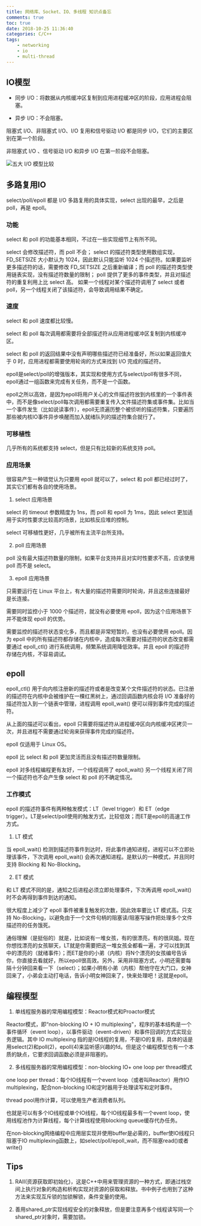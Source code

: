 ```yaml
---
title: 网络库、Socket、IO、多线程 知识点备忘
comments: true
toc: true
date: 2018-10-25 11:36:40
categories: C/C++
tags: 
    - networking
    - io
    - multi-thread
---
```


## IO模型

- 同步 I/O：将数据从内核缓冲区复制到应用进程缓冲区的阶段，应用进程会阻塞。

- 异步 I/O：不会阻塞。

阻塞式 I/O、非阻塞式 I/O、I/O 复用和信号驱动 I/O 都是同步 I/O，它们的主要区别在第一个阶段。

非阻塞式 I/O 、信号驱动 I/O 和异步 I/O 在第一阶段不会阻塞。

![五大 I/O 模型比较](http://osxg0gzju.bkt.clouddn.com/%E4%BA%94%E5%A4%A7%20IO%20%E6%A8%A1%E5%9E%8B%E6%AF%94%E8%BE%83.png)

## 多路复用IO

select/poll/epoll 都是 I/O 多路复用的具体实现，select 出现的最早，之后是 poll，再是 epoll。

### 功能

select 和 poll 的功能基本相同，不过在一些实现细节上有所不同。

select 会修改描述符，而 poll 不会；
select 的描述符类型使用数组实现，FD_SETSIZE 大小默认为 1024，因此默认只能监听 1024 个描述符。如果要监听更多描述符的话，需要修改 FD_SETSIZE 之后重新编译；而 poll 的描述符类型使用链表实现，没有描述符数量的限制；
poll 提供了更多的事件类型，并且对描述符的重复利用上比 select 高。
如果一个线程对某个描述符调用了 select 或者 poll，另一个线程关闭了该描述符，会导致调用结果不确定。

### 速度

select 和 poll 速度都比较慢。

select 和 poll 每次调用都需要将全部描述符从应用进程缓冲区复制到内核缓冲区。

select 和 poll 的返回结果中没有声明哪些描述符已经准备好，所以如果返回值大于 0 时，应用进程都需要使用轮询的方式来找到 I/O 完成的描述符。

epoll是select/poll的增强版本，其实现和使用方式与select/poll有很多不同，epoll通过一组函数来完成有关任务，而不是一个函数。

epoll之所以高效，是因为epoll将用户关心的文件描述符放到内核里的一个事件表中，而不是像select/poll每次调用都需要重复传入文件描述符集或事件集。比如当一个事件发生（比如说读事件），epoll无须遍历整个被侦听的描述符集，只要遍历那些被内核IO事件异步唤醒而加入就绪队列的描述符集合就行了。

### 可移植性

几乎所有的系统都支持 select，但是只有比较新的系统支持 poll。

### 应用场景

很容易产生一种错觉认为只要用 epoll 就可以了，select 和 poll 都已经过时了，其实它们都有各自的使用场景。

1. select 应用场景

select 的 timeout 参数精度为 1ns，而 poll 和 epoll 为 1ms，因此 select 更加适用于实时性要求比较高的场景，比如核反应堆的控制。

select 可移植性更好，几乎被所有主流平台所支持。

2. poll 应用场景

poll 没有最大描述符数量的限制，如果平台支持并且对实时性要求不高，应该使用 poll 而不是 select。

3. epoll 应用场景

只需要运行在 Linux 平台上，有大量的描述符需要同时轮询，并且这些连接最好是长连接。

需要同时监控小于 1000 个描述符，就没有必要使用 epoll，因为这个应用场景下并不能体现 epoll 的优势。

需要监控的描述符状态变化多，而且都是非常短暂的，也没有必要使用 epoll。因为 epoll 中的所有描述符都存储在内核中，造成每次需要对描述符的状态改变都需要通过 epoll_ctl() 进行系统调用，频繁系统调用降低效率。并且 epoll 的描述符存储在内核，不容易调试。

## epoll

epoll_ctl() 用于向内核注册新的描述符或者是改变某个文件描述符的状态。已注册的描述符在内核中会被维护在一棵红黑树上，通过回调函数内核会将 I/O 准备好的描述符加入到一个链表中管理，进程调用 epoll_wait() 便可以得到事件完成的描述符。

从上面的描述可以看出，epoll 只需要将描述符从进程缓冲区向内核缓冲区拷贝一次，并且进程不需要通过轮询来获得事件完成的描述符。

epoll 仅适用于 Linux OS。

epoll 比 select 和 poll 更加灵活而且没有描述符数量限制。

epoll 对多线程编程更有友好，一个线程调用了 epoll_wait() 另一个线程关闭了同一个描述符也不会产生像 select 和 poll 的不确定情况。

### 工作模式

epoll 的描述符事件有两种触发模式：LT（level trigger）和 ET（edge trigger）。LT是select/poll使用的触发方式，比较低效；而ET是epoll的高速工作方式。

1. LT 模式

当 epoll_wait() 检测到描述符事件到达时，将此事件通知进程，进程可以不立即处理该事件，下次调用 epoll_wait() 会再次通知进程。是默认的一种模式，并且同时支持 Blocking 和 No-Blocking。

2. ET 模式

和 LT 模式不同的是，通知之后进程必须立即处理事件，下次再调用 epoll_wait() 时不会再得到事件到达的通知。

很大程度上减少了 epoll 事件被重复触发的次数，因此效率要比 LT 模式高。只支持 No-Blocking，以避免由于一个文件句柄的阻塞读/阻塞写操作把处理多个文件描述符的任务饿死。

通俗理解（是挺俗的）就是，比如说有一堆女孩，有的很漂亮，有的很凤姐。现在你想找漂亮的女孩聊天，LT就是你需要把这一堆女孩全都看一遍，才可以找到其中的漂亮的（就绪事件）；而ET是你的小弟（内核）将N个漂亮的女孩编号告诉你，你直接去看就好，所以epoll很高效。另外，采用非阻塞方式，小明还需要每隔十分钟回来看一下（select）；如果小明有小弟（内核）帮他守在大门口，女神回来了，小弟会主动打电话，告诉小明女神回来了，快来处理吧！这就是epoll。

## 编程模型

1. 单线程服务器的常用编程模型：Reactor模式和Proactor模式

Reactor模式，即“non-blocking IO + IO multiplexing"，程序的基本结构是一个事件循环（event loop），以事件驱动（event-driven）和事件回调的方式实现业务逻辑。其中 IO multiplexing 指的是IO线程的复用，不是IO的复用，具体的话是用select(2)和poll(2)，epoll(4)来监听感兴趣的fd。但是这个编程模型也有一个本质的缺点，它要求回调函数必须是非阻塞的。

2. 多线程服务器的常用编程模型：non-blocking IO+ one loop per thread模式

one loop per thread：每个IO线程有一个event loop（或者叫Reactor）用作IO multiplexing，配合non-blocking IO和定时器用于处理读写和定时事件。

thread pool用作计算，可以使用生产者消费者队列。

也就是可以有多个IO线程或单个IO线程，每个IO线程最多有一个event loop，使用线程池作为计算线程，每个计算线程使用blocking queue缓存代办任务。

在non-blocking网络编程中应用层实现并使用buffer是必需的，buffer使IO线程只阻塞于IO multiplexing函数上，如select/poll/epoll_wait，而不阻塞read()或者write()

## Tips

1. RAII(资源获取即初始化)，这是C++中用来管理资源的一种方式，即通过栈空间上执行对象的构造和析构实现对资源的获取和释放。书中例子也用到了这种方法来实现互斥锁的加锁解锁，条件变量的使用。

2. 善用shared_ptr实现线程安全的对象释放，但是要注意再多个线程读写同一个shared_ptr对象时，需要加锁。
